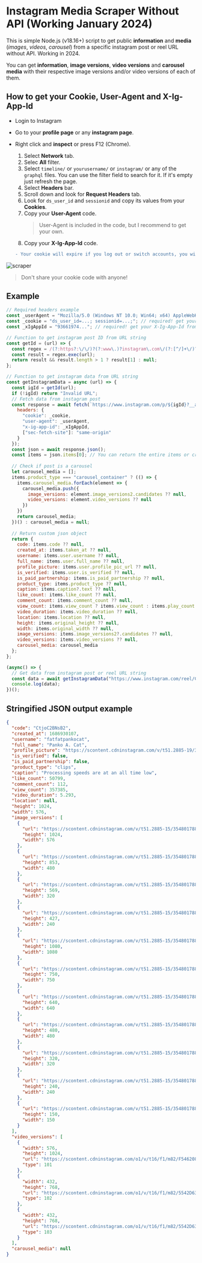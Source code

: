 # **Instagram Media Scraper Without API (Working January 2024)**
 This is simple Node.js (v18.16+) script to get public **information** and **media** (*images*, *videos*, *carousel*) from a specific instagram post or reel URL without API. Working in 2024.

You can get **information**, **image versions**, **video versions** and **carousel media** with their respective image versions and/or video versions of each of them.

## **How to get your Cookie, User-Agent and X-Ig-App-Id**
- Login to Instagram
- Go to your **profile page** or any **instagram page**.
- Right click and **inspect** or press F12 (Chrome).
    1. Select **Network** tab.
    2. Selec **All** filter.
    3. Select `timeline/` or `yourusername/` or `instagram/` or any of the `graphql` files. You can use the filter field to search for it. If it's empty just refresh the page.
    4. Select **Headers** bar.
    5. Scroll down and look for **Request Headers** tab.
    6. Look for `ds_user_id` and `sessionid` and copy its values from your **Cookies**.
    7. Copy your **User-Agent** code.
       > User-Agent is included in the code, but I recommend to get your own.
    8. Copy your **X-Ig-App-Id** code.

    ```diff
    - Your cookie will expire if you log out or switch accounts, you will need to get it again.
    ``` 

![scraper](https://github.com/ahmedrangel/instagram-media-scraper/assets/50090595/4cc339ea-a314-4696-8fc2-eaa756d4018e)

> Don't share your cookie code with anyone!

## Example
```js
// Required headers example
const _userAgent = "Mozilla/5.0 (Windows NT 10.0; Win64; x64) AppleWebKit/537.36 (KHTML, like Gecko) Chrome/114.0.0.0 Safari/537.36"; // Use this one or get your User-Agent from your browser
const _cookie = "ds_user_id=...; sessionid=...;"; // required! get your Cookie values from your browser
const _xIgAppId = "93661974..."; // required! get your X-Ig-App-Id from your browser

// Function to get instagram post ID from URL string
const getId = (url) => {
  const regex = /(?:https?:\/\/)?(?:www\.)?instagram\.com\/(?:[^/]+\/)?([^/?]+)/;
  const result = regex.exec(url);
  return result && result.length > 1 ? result[1] : null;
};

// Function to get instagram data from URL string
const getInstagramData = async (url) => {
  const igId = getId(url);
  if (!igId) return "Invalid URL";
  // Fetch data from instagram post
  const response = await fetch(`https://www.instagram.com/p/${igId}?__a=1&__d=dis`, {
    headers: {
      "cookie": _cookie,
      "user-agent": _userAgent,
      "x-ig-app-id": _xIgAppId,
      ["sec-fetch-site"]: "same-origin"
    }
  });
  const json = await response.json();
  const items = json.items[0]; // You can return the entire items or create your own JSON object from them
  
  // Check if post is a carousel
  let carousel_media = [];
  items.product_type === "carousel_container" ? (() => {
    items.carousel_media.forEach(element => {
      carousel_media.push({
        image_versions: element.image_versions2.candidates ?? null,
        video_versions: element.video_versions ?? null
      })
    })
    return carousel_media;
  })() : carousel_media = null;
  
  // Return custom json object
  return {
    code: items.code ?? null,
    created_at: items.taken_at ?? null,
    username: items.user.username ?? null,
    full_name: items.user.full_name ?? null,
    profile_picture: items.user.profile_pic_url ?? null,
    is_verified: items.user.is_verified ?? null,
    is_paid_partnership: items.is_paid_partnership ?? null,
    product_type: items.product_type ?? null,
    caption: items.caption?.text ?? null,
    like_count: items.like_count ?? null,
    comment_count: items.comment_count ?? null,
    view_count: items.view_count ? items.view_count : items.play_count ?? null,
    video_duration: items.video_duration ?? null,
    location: items.location ?? null,
    height: items.original_height ?? null,
    width: items.original_width ?? null,
    image_versions: items.image_versions2?.candidates ?? null,
    video_versions: items.video_versions ?? null,
    carousel_media: carousel_media
  };
};

(async() => {
  // Get data from instagram post or reel URL string
  const data = await getInstagramData("https://www.instagram.com/reel/CtjoC2BNsB2");
  console.log(data);
})();
```

## Stringified JSON output example
```json
{
  "code": "CtjoC2BNsB2",
  "created_at": 1686930107,
  "username": "fatfatpankocat",
  "full_name": "Panko A. Cat",
  "profile_picture": "https://scontent.cdninstagram.com/v/t51.2885-19/351028002_1390928218140357_6492853570855484928_n.jpg?.............",
  "is_verified": false,
  "is_paid_partnership": false,
  "product_type": "clips",
  "caption": "Processing speeds are at an all time low",
  "like_count": 50799,
  "comment_count": 112,
  "view_count": 357385,
  "video_duration": 5.293,
  "location": null,
  "height": 1024,
  "width": 576,
  "image_versions": [
    {
      "url": "https://scontent.cdninstagram.com/v/t51.2885-15/354801788_1023848012117396_6220977847781610270_n.jpg?.............",
      "height": 1024,
      "width": 576
    },
    {
      "url": "https://scontent.cdninstagram.com/v/t51.2885-15/354801788_1023848012117396_6220977847781610270_n.jpg?.............",
      "height": 853,
      "width": 480
    },
    {
      "url": "https://scontent.cdninstagram.com/v/t51.2885-15/354801788_1023848012117396_6220977847781610270_n.jpg?.............",
      "height": 569,
      "width": 320
    },
    {
      "url": "https://scontent.cdninstagram.com/v/t51.2885-15/354801788_1023848012117396_6220977847781610270_n.jpg?.............",
      "height": 427,
      "width": 240
    },
    {
      "url": "https://scontent.cdninstagram.com/v/t51.2885-15/354801788_1023848012117396_6220977847781610270_n.jpg?.............",
      "height": 1080,
      "width": 1080
    },
    {
      "url": "https://scontent.cdninstagram.com/v/t51.2885-15/354801788_1023848012117396_6220977847781610270_n.jpg?.............",
      "height": 750,
      "width": 750
    },
    {
      "url": "https://scontent.cdninstagram.com/v/t51.2885-15/354801788_1023848012117396_6220977847781610270_n.jpg?.............",
      "height": 640,
      "width": 640
    },
    {
      "url": "https://scontent.cdninstagram.com/v/t51.2885-15/354801788_1023848012117396_6220977847781610270_n.jpg?.............",
      "height": 480,
      "width": 480
    },
    {
      "url": "https://scontent.cdninstagram.com/v/t51.2885-15/354801788_1023848012117396_6220977847781610270_n.jpg?.............",
      "height": 320,
      "width": 320
    },
    {
      "url": "https://scontent.cdninstagram.com/v/t51.2885-15/354801788_1023848012117396_6220977847781610270_n.jpg?.............",
      "height": 240,
      "width": 240
    },
    {
      "url": "https://scontent.cdninstagram.com/v/t51.2885-15/354801788_1023848012117396_6220977847781610270_n.jpg?.............",
      "height": 150,
      "width": 150
    }
  ],
  "video_versions": [
    {
      "width": 576,
      "height": 1024,
      "url": "https://scontent.cdninstagram.com/o1/v/t16/f1/m82/F5462086DC54DD10E6E0AC3C9902A2A3_video_dashinit.mp4?.............",
      "type": 101
    },
    {
      "width": 432,
      "height": 768,
      "url": "https://scontent.cdninstagram.com/o1/v/t16/f1/m82/5542D63645ABB4B44E5B31785E6A6181_video_dashinit.mp4?.............",
      "type": 102
    },
    {
      "width": 432,
      "height": 768,
      "url": "https://scontent.cdninstagram.com/o1/v/t16/f1/m82/5542D63645ABB4B44E5B31785E6A6181_video_dashinit.mp4?.............",
      "type": 103
    }
  ],
  "carousel_media": null
}
```
